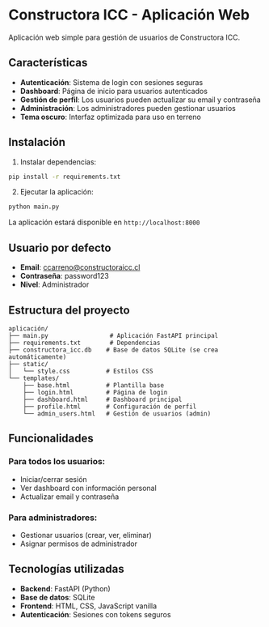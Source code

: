 # Constructora ICC - Aplicación Web

Aplicación web simple para gestión de usuarios de Constructora ICC.

## Características

- **Autenticación**: Sistema de login con sesiones seguras
- **Dashboard**: Página de inicio para usuarios autenticados
- **Gestión de perfil**: Los usuarios pueden actualizar su email y contraseña
- **Administración**: Los administradores pueden gestionar usuarios
- **Tema oscuro**: Interfaz optimizada para uso en terreno

## Instalación

1. Instalar dependencias:
```bash
pip install -r requirements.txt
```

2. Ejecutar la aplicación:
```bash
python main.py
```

La aplicación estará disponible en `http://localhost:8000`

## Usuario por defecto

- **Email**: ccarreno@constructoraicc.cl
- **Contraseña**: password123
- **Nivel**: Administrador

## Estructura del proyecto

```
aplicación/
├── main.py                 # Aplicación FastAPI principal
├── requirements.txt        # Dependencias
├── constructora_icc.db    # Base de datos SQLite (se crea automáticamente)
├── static/
│   └── style.css          # Estilos CSS
└── templates/
    ├── base.html          # Plantilla base
    ├── login.html         # Página de login
    ├── dashboard.html     # Dashboard principal
    ├── profile.html       # Configuración de perfil
    └── admin_users.html   # Gestión de usuarios (admin)
```

## Funcionalidades

### Para todos los usuarios:
- Iniciar/cerrar sesión
- Ver dashboard con información personal
- Actualizar email y contraseña

### Para administradores:
- Gestionar usuarios (crear, ver, eliminar)
- Asignar permisos de administrador

## Tecnologías utilizadas

- **Backend**: FastAPI (Python)
- **Base de datos**: SQLite
- **Frontend**: HTML, CSS, JavaScript vanilla
- **Autenticación**: Sesiones con tokens seguros